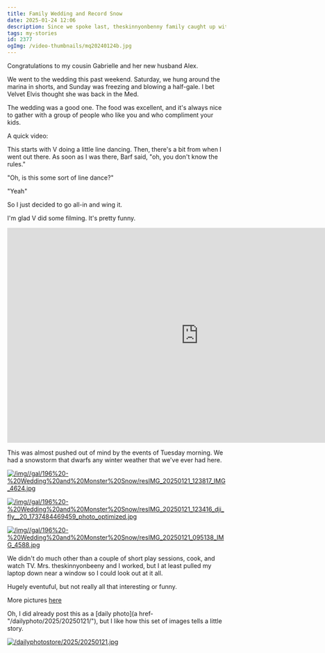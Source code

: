 ```yaml
---
title: Family Wedding and Record Snow
date: 2025-01-24 12:06
description: Since we spoke last, theskinnyonbenny family caught up with family at a wedding and then enjoyed the biggest snow storm ever.
tags: my-stories
id: 2377
ogImg: /video-thumbnails/mq20240124b.jpg
---
```


Congratulations to my cousin Gabrielle and her new husband Alex.

We went to the wedding this past weekend.  Saturday, we hung around the marina in shorts, and Sunday was freezing and blowing a half-gale.  I bet Velvet Elvis thought she was back in the Med.

The wedding was a good one.  The food was excellent, and it's always nice to gather with a group of people who like you and who compliment your kids.

A quick video:

This starts with V doing a little line dancing.  Then, there's a bit from when I went out there.  As soon as I was there, Barf said, "oh, you don't know the rules."
        
"Oh, is this some sort of line dance?"

"Yeah"

So I just decided to go all-in and wing it.

I'm glad V did some filming.  It's pretty funny.

<iframe width="879" height="494" src="https://www.youtube.com/embed/XYoNJicLgvY" title="Dancing at a Wedding" frameborder="0" allow="accelerometer; autoplay; clipboard-write; encrypted-media; gyroscope; picture-in-picture; web-share" referrerpolicy="strict-origin-when-cross-origin" allowfullscreen></iframe>

This was almost pushed out of mind by the events of Tuesday morning.  We had a snowstorm that dwarfs any winter weather that we've ever had here.

<a class="lightview centered" href="/img//gal/196%20-%20Wedding%20and%20Monster%20Snow/resIMG_20250121_123817_IMG_4624.jpg" data-lightview-caption="" data-lightview-group="group1"><img src="/img//gal/196%20-%20Wedding%20and%20Monster%20Snow/resIMG_20250121_123817_IMG_4624.jpg" alt="/img//gal/196%20-%20Wedding%20and%20Monster%20Snow/resIMG_20250121_123817_IMG_4624.jpg"><br><span class="caption"></span></a>

<a class="lightview centered" href="/img//gal/196%20-%20Wedding%20and%20Monster%20Snow/resIMG_20250121_123416_dji_fly__20_1737484469459_photo_optimized.jpg" data-lightview-caption="" data-lightview-group="group1"><img src="/img//gal/196%20-%20Wedding%20and%20Monster%20Snow/resIMG_20250121_123416_dji_fly__20_1737484469459_photo_optimized.jpg" alt="/img//gal/196%20-%20Wedding%20and%20Monster%20Snow/resIMG_20250121_123416_dji_fly__20_1737484469459_photo_optimized.jpg"><br><span class="caption"></span></a>

<a class="lightview centered" href="/img//gal/196%20-%20Wedding%20and%20Monster%20Snow/resIMG_20250121_095138_IMG_4588.jpg" data-lightview-caption="" data-lightview-group="group1"><img src="/img//gal/196%20-%20Wedding%20and%20Monster%20Snow/resIMG_20250121_095138_IMG_4588.jpg" alt="/img//gal/196%20-%20Wedding%20and%20Monster%20Snow/resIMG_20250121_095138_IMG_4588.jpg"><br><span class="caption"></span></a>


We didn't do much other than a couple of short play sessions, cook, and watch TV.  Mrs. theskinnyonbeeny and I worked, but I at least pulled my laptop down near a window so I could look out at it all.

Hugely eventuful, but not really all that interesting or funny.

More pictures [here](/gal/196%20-%20Wedding%20and%20Monster%20Snow/)


Oh, I did already post this as a [daily photo](a href-"/dailyphoto/2025/20250121/"), but I like how this set of images tells a little story.

<a class="lightview centered" href="/dailyphotostore/2025/20250121.jpg" data-lightview-caption="" data-lightview-group="group1"><img src="/dailyphotostore/2025/20250121.jpg" alt="/dailyphotostore/2025/20250121.jpg"><br><span class="caption"></span></a>
